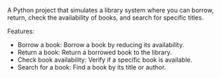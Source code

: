 A Python project that simulates a library system where you can borrow, return, check the availability of books, and search for specific titles.

Features:
- Borrow a book: Borrow a book by reducing its availability.
- Return a book: Return a borrowed book to the library.
- Check book availability: Verify if a specific book is available.
- Search for a book: Find a book by its title or author.
